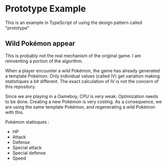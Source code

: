 # Prototype Example

This is an example in TypeScript of using the design pattern called "prototype"

## Wild Pokémon appear

This is probably not the real mechanism of the original game. I am reinventing a portion of the algorithm. 

When a player encounter a wild Pokémon, the game has already generated a template Pokémon. Only individual values (called IV) get variation making statistiques a bit different. The exact calculation of IV is not the concern of this repository.

Since we are playing in a Gameboy, CPU is very weak. Optimization needs to be done. Creating a new Pokémon is very costing. As a consequence, we are using the same template Pokémon, and regenerating a wild Pokémon with this.

Pokémon statisques :

- HP
- Attack
- Defense
- Special attack
- Special defense
- Speed

